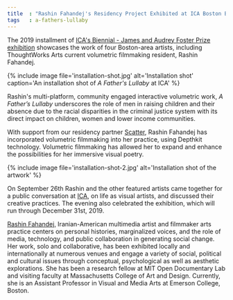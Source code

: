 ```yaml
---
title  : "Rashin Fahandej's Residency Project Exhibited at ICA Boston Biennial"
tags   : a-fathers-lullaby
---
```

The 2019 installment of [ICA's Biennial - James and Audrey Foster Prize exhibition](https://www.icaboston.org/exhibitions/2019-james-and-audrey-foster-prize) showcases the work of four Boston-area artists, including ThoughtWorks Arts current volumetric filmmaking resident, Rashin Fahandej.

{% include image file='installation-shot.jpg'
   alt='Installation shot'
   caption='An installation shot of *A Father\'s Lullaby* at ICA' %}

Rashin's multi-platform, community engaged interactive volumetric work, *A Father’s Lullaby* underscores the role of men in raising children and their absence due to the racial disparities in the criminal justice system with its direct impact on children, women and lower income communities.

<!--excerpt-ends-->

With support from our residency partner [Scatter](http://scatter.nyc/), Rashin Fahandej has incorporated volumetric filmmaking into her practice, using Depthkit technology. Volumetric filmmaking has allowed her to expand and enhance the possibilities for her immersive visual poetry.

{% include image file='installation-shot-2.jpg'
   alt='Installation shot of the artwork' %}

On September 26th Rashin and the other featured artists came together for a public conversation at [ICA](https://www.icaboston.org/), on life as visual artists, and discussed their creative practices. The evening also celebrated the exhibition, which will run through December 31st, 2019.

[Rashin Fahandej](http://www.rashinfahandej.com/), Iranian-American multimedia artist and filmmaker arts practice centers on personal histories, marginalized voices, and the role of media, technology, and public collaboration in generating social change. Her work, solo and collaborative, has been exhibited locally and internationally at numerous venues and engage a variety of social, political and cultural issues through conceptual, psychological as well as aesthetic explorations. She has been a research fellow at MIT Open Documentary Lab and visiting faculty at Massachusetts College of Art and Design. Currently, she is an Assistant Professor in Visual and Media Arts at Emerson College, Boston.
